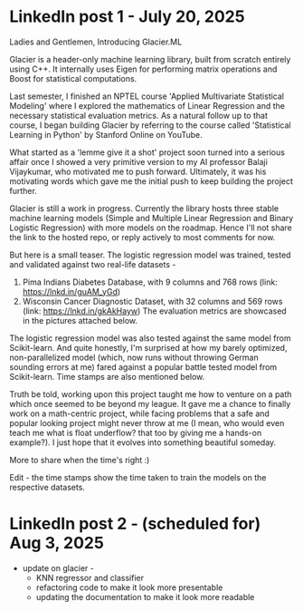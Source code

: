 # LinkedIn post 1 - July 20, 2025

Ladies and Gentlemen, Introducing Glacier.ML

Glacier is a header-only machine learning library, built from scratch entirely using C++. It internally uses Eigen for performing matrix operations and Boost for statistical computations. 

Last semester, I finished an NPTEL course 'Applied Multivariate Statistical Modeling' where I explored the mathematics of Linear Regression and the necessary statistical evaluation metrics. As a natural follow up to that course, I began building Glacier by referring to the course called 'Statistical Learning in Python' by Stanford Online on YouTube. 

What started as a 'lemme give it a shot' project soon turned into a serious affair once I showed a very primitive version to my AI professor Balaji Vijaykumar, who motivated me to push forward. Ultimately, it was his motivating words which gave me the initial push to keep building the project further.

Glacier is still a work in progress. Currently the library hosts three stable machine learning models (Simple and Multiple Linear Regression and Binary Logistic Regression) with more models on the roadmap. Hence I'll not share the link to the hosted repo, or reply actively to most comments for now. 

But here is a small teaser. The logistic regression model was trained, tested and validated against two real-life datasets - 
1. Pima Indians Diabetes Database, with 9 columns and 768 rows (link: https://lnkd.in/guAM_yGd)
2. Wisconsin Cancer Diagnostic Dataset, with 32 columns and 569 rows (link: https://lnkd.in/gkAkHayw)
The evaluation metrics are showcased in the pictures attached below.

The logistic regression model was also tested against the same model from Scikit-learn. And quite honestly, I'm surprised at how my barely optimized, non-parallelized model (which, now runs without throwing German sounding errors at me) fared against a popular battle tested model from Scikit-learn. Time stamps are also mentioned below. 

Truth be told, working upon this project taught me how to venture on a path which once seemed to be beyond my league. It gave me a chance to finally work on a math-centric project, while facing problems that a safe and popular looking project might never throw at me (I mean, who would even teach me what is float underflow? that too by giving me a hands-on example?). I just hope that it evolves into something beautiful someday.

More to share when the time's right :)

Edit - the time stamps show the time taken to train the models on the respective datasets.


# LinkedIn post 2 - (scheduled for) Aug 3, 2025

* update on glacier - 
  * KNN regressor and classifier
  * refactoring code to make it look more presentable
  * updating the documentation to make it look more readable


